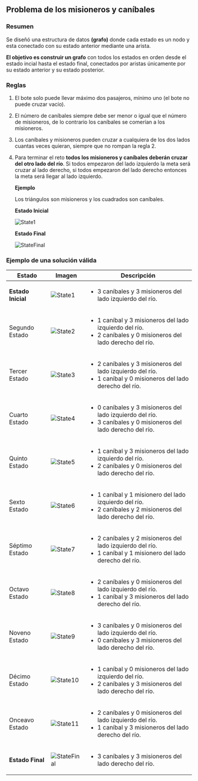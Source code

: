 ## **Problema de los misioneros y caníbales**

### **Resumen**

Se diseñó una estructura de datos **(grafo)** donde cada estado es un nodo y esta conectado con su estado anterior mediante una arista.

**El objetivo es construir un grafo** con todos los estados en orden desde el estado incial hasta el estado final, conectados por aristas únicamente por su estado anterior y su estado posterior.

### **Reglas**

1. El bote solo puede llevar máximo dos pasajeros, mínimo uno (el bote no puede cruzar vacío).
2. El número de caníbales siempre debe ser menor o igual que el número de misioneros, de lo contrario los caníbales se comerían a los misioneros.
3. Los caníbales y misioneros pueden cruzar a cualquiera de los dos lados cuantas veces quieran, siempre que no rompan la regla 2.
4. Para terminar el reto **todos los misioneros y caníbales deberán cruzar del otro lado del río**. Si todos empezaron del lado izquierdo la meta será cruzar al lado derecho, si todos empezaron del lado derecho entonces la meta será llegar al lado izquierdo.

    **Ejemplo**

    Los triángulos son misioneros y los cuadrados son caníbales.

    **Estado Inicial**

    ![State1](https://user-images.githubusercontent.com/115047831/214737743-a9cd1873-dcc1-45f4-a111-568d123fd860.png)

    **Estado Final**

    ![StateFinal](https://user-images.githubusercontent.com/115047831/214738650-7e974964-fd29-4b4a-a7cd-756e45e7383a.png)



### **Ejemplo de una solución válida**

**Estado** | **Imagen** | **Descripción**
--- | --- | ---
**Estado Inicial** | ![State1](https://user-images.githubusercontent.com/115047831/214737743-a9cd1873-dcc1-45f4-a111-568d123fd860.png) | <ul><li>3 caníbales y 3 misioneros del lado izquierdo del río.</li></ul>
Segundo Estado | ![State2](https://user-images.githubusercontent.com/115047831/214747447-64c7bb68-354c-4245-b040-672acfd3758a.png) | <ul><li>1 caníbal y 3 misioneros del lado izquierdo del río.</li><li>2 caníbales y 0 misioneros del lado derecho del río.</li></ul> 
Tercer Estado | ![State3](https://user-images.githubusercontent.com/115047831/214747906-29b33e66-aa29-4966-9d7d-997c62ca66e8.png) | <ul><li>2 caníbales y 3 misioneros del lado izquierdo del río.</li><li>1 caníbal y 0 misioneros del lado derecho del río.</li></ul>
Cuarto Estado | ![State4](https://user-images.githubusercontent.com/115047831/214748421-8621c1e6-7cf1-43f8-9632-ecc8d5f85446.png) | <ul><li>0 caníbales y 3 misioneros del lado izquierdo del río.</li><li>3 caníbales y 0 misioneros del lado derecho del río.</li></ul>
Quinto Estado | ![State5](https://user-images.githubusercontent.com/115047831/214748675-79334155-c531-4551-9df1-e45199ac4bd8.png) | <ul><li>1 caníbal y 3 misioneros del lado izquierdo del río.</li><li>2 caníbales y 0 misioneros del lado derecho del río.</li></ul>
Sexto Estado | ![State6](https://user-images.githubusercontent.com/115047831/214748843-ddbfa3eb-c615-4f39-835c-f296e2c50279.png) | <ul><li>1 caníbal y 1 misionero del lado izquierdo del río.</li><li>2 caníbales y 2 misioneros del lado derecho del río.</li></ul>
Séptimo Estado | ![State7](https://user-images.githubusercontent.com/115047831/214749048-32c0a526-2993-4513-a939-a394a2173e2c.png) | <ul><li>2 caníbales y 2 misioneros del lado izquierdo del río.</li><li>1 caníbal y 1 misionero del lado derecho del río.</li></ul>
Octavo Estado | ![State8](https://user-images.githubusercontent.com/115047831/214749339-37c5c8cc-ccc3-4aa5-8446-33478cf1a3fb.png) | <ul><li>2 caníbales y 0 misioneros del lado izquierdo del río.</li><li>1 caníbal y 3 misioneros del lado derecho del río.</li></ul>
Noveno Estado | ![State9](https://user-images.githubusercontent.com/115047831/214749658-bd97b976-d6c4-455a-8fae-4fa791d89d11.png) | <ul><li>3 caníbales y 0 misioneros del lado izquierdo del río.</li><li>0 caníbales y 3 misioneros del lado derecho del río.</li></ul>
Décimo Estado | ![State10](https://user-images.githubusercontent.com/115047831/214749776-e7b6f3d2-ff8a-4a8d-80be-9152a4bffa90.png) | <ul><li>1 caníbal y 0 misioneros del lado izquierdo del río.</li><li>2 caníbales y 3 misioneros del lado derecho del río.</li></ul>
Onceavo Estado | ![State11](https://user-images.githubusercontent.com/115047831/214749975-68934e24-fddd-4788-b506-0c5dc823e340.png) | <ul><li>2 caníbales y 0 misioneros del lado izquierdo del río.</li><li>1 caníbal y 3 misioneros del lado derecho del río.</li></ul>
**Estado Final** | ![StateFinal](https://user-images.githubusercontent.com/115047831/214738650-7e974964-fd29-4b4a-a7cd-756e45e7383a.png) | <ul><li>3 caníbales y 3 misioneros del lado derecho del río.</li></ul>
